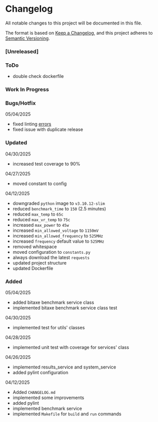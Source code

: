 # Changelog

All notable changes to this project will be documented in this file.

The format is based on [Keep a Changelog](https://keepachangelog.com/en/1.0.0/),
and this project adheres to [Semantic Versioning](https://semver.org/spec/v2.0.0.html).

### [Unreleased]

### ToDo
- double check dockerfile

### Work In Progress

### Bugs/Hotfix
05/04/2025
- fixed linting [errors](https://github.com/thisismindo/Bitaxe-Hashrate-Benchmark/actions/runs/14823582460/job/41613792239?pr=7#step:5:22)
- fixed issue with duplicate release

### Updated
04/30/2025
- increased test coverage to 90%

04/27/2025
- moved constant to config

04/12/2025
- downgraded `python` image to `v3.10.12-slim`
- reduced `benchmark_time` to `150` (2.5 minutes)
- reduced `max_temp` to `65c`
- reduced `max_vr_temp` to `75c`
- increased `max_power` to `45w`
- increased `min_allowed_voltage` to `1150mV`
- increased `min_allowed_frequency` to `525MHz`
- increased `frequency` default value to `525MHz`
- removed whitespace
- moved configuration to `constants.py`
- always download the latest `requests`
- updated project structure
- updated Dockerfile

### Added
05/04/2025
- added bitaxe benchmark service class
- implemented bitaxe benchmark service class test

04/30/2025
- implemented test for utils' classes

04/28/2025
- implemented unit test with coverage for services' class

04/26/2025
- implemented results_service and system_service
- added pylint configuration

04/12/2025
- Added `CHANGELOG.md`
- implemented some improvements
- added pylint
- implemented benchmark service
- implemented `Makefile` for `build` and `run` commands
